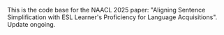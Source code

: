 
This is the code base for the NAACL 2025 paper: "Aligning Sentence Simplification with ESL Learner's Proficiency for Language Acquisitions". Update ongoing.
